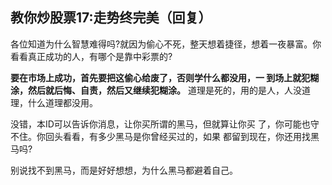 ## 教你炒股票17:走势终完美（回复）

各位知道为什么智慧难得吗?就因为偷心不死，整天想着捷径，想着一夜暴富。你看看真正成功的人，有哪个是靠中彩票的?

**要在市场上成功，首先要把这偷心给废了，否则学什么都没用，一 到场上就犯糊涂，然后就后悔、自责，然后又继续犯糊涂。** 道理是死的，用的是人，人没道理，什么道理都没用。

没错，本ID可以告诉你消息，让你买所谓的黑马，但就算让你买 了，你可能也守不住。你回头看看，有多少黑马是你曾经买过的，如果 都留到现在，你还用找黑马吗?   

别说找不到黑马，而是好好想想，为什么黑马都避着自己。